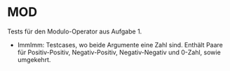 # MOD

Tests für den Modulo-Operator aus Aufgabe 1.

- ImmImm: Testcases, wo beide Argumente eine Zahl sind. Enthält Paare für Positiv-Positiv, Negativ-Positiv, Negativ-Negativ und 0-Zahl, sowie umgekehrt.
